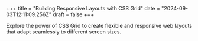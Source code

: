 +++
title = "Building Responsive Layouts with CSS Grid"
date = "2024-09-03T12:11:09.256Z"
draft = false
+++

  Explore the power of CSS Grid to create flexible and responsive web layouts that adapt seamlessly to different screen sizes.
        